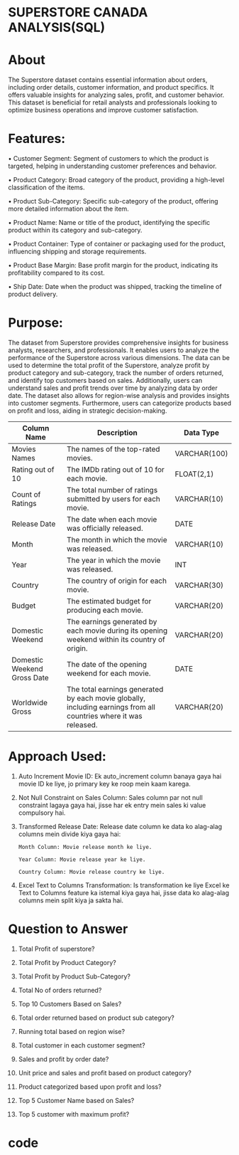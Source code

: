 # SUPERSTORE CANADA ANALYSIS(SQL)
# About 
The Superstore dataset contains essential information about orders, including order details, customer information, and product specifics. It offers valuable insights for analyzing sales, profit, and customer behavior. This dataset is beneficial for retail analysts and professionals looking to optimize business operations and improve customer satisfaction.
 # Features:
• Customer Segment: Segment of customers to which the product is targeted, helping in understanding customer preferences and behavior.

• Product Category: Broad category of the product, providing a high-level classification of the items.

• Product Sub-Category: Specific sub-category of the product, offering more detailed information about the item.

• Product Name: Name or title of the product, identifying the specific product within its category and sub-category.

• Product Container: Type of container or packaging used for the product, influencing shipping and storage requirements.

• Product Base Margin: Base profit margin for the product, indicating its profitability compared to its cost.

• Ship Date: Date when the product was shipped, tracking the timeline of product delivery.








# Purpose:
The dataset from Superstore provides comprehensive insights for business analysts, researchers, and professionals. It enables users to analyze the performance of the Superstore across various dimensions. The data can be used to determine the total profit of the Superstore, analyze profit by product category and sub-category, track the number of orders returned, and identify top customers based on sales. Additionally, users can understand sales and profit trends over time by analyzing data by order date. The dataset also allows for region-wise analysis and provides insights into customer segments. Furthermore, users can categorize products based on profit and loss, aiding in strategic decision-making.


| Column Name            | Description                                        | Data Type  |
|------------------------|----------------------------------------------------|------------|
| Movies Names           | The names of the top-rated movies.                 | VARCHAR(100) |
| Rating out of 10       | The IMDb rating out of 10 for each movie.          | FLOAT(2,1)  |
| Count of Ratings       | The total number of ratings submitted by users for each movie. | VARCHAR(10) |
| Release Date           | The date when each movie was officially released.  | DATE       |
| Month                  | The month in which the movie was released.         | VARCHAR(10) |
| Year                   | The year in which the movie was released.          | INT        |
| Country                | The country of origin for each movie.              | VARCHAR(30) |
| Budget                 | The estimated budget for producing each movie.     | VARCHAR(20) |
| Domestic Weekend       | The earnings generated by each movie during its opening weekend within its country of origin. | VARCHAR(20) |
| Domestic Weekend Gross Date | The date of the opening weekend for each movie.   | DATE       |
| Worldwide Gross        | The total earnings generated by each movie globally, including earnings from all countries where it was released. | VARCHAR(20) | 



# Approach Used:

1. Auto Increment Movie ID: Ek auto_increment column banaya gaya hai movie ID ke liye, jo primary key ke roop mein kaam karega.

2. Not Null Constraint on Sales Column: Sales column par not null constraint lagaya gaya hai, jisse har ek entry mein sales ki value compulsory hai.

3. Transformed Release Date: Release date column ke data ko alag-alag columns mein divide kiya gaya hai:

       Month Column: Movie release month ke liye. 

       Year Column: Movie release year ke liye. 

       Country Column: Movie release country ke liye.

4. Excel Text to Columns Transformation: Is transformation ke liye Excel ke Text to Columns feature ka istemal kiya gaya hai, jisse data ko alag-alag columns mein split kiya ja sakta hai.


# Question to Answer 
1.	Total Profit of superstore?
  
2.	Total Profit by Product Category?
	
3.	Total Profit by Product Sub-Category?
	
4.	Total No of orders returned?

5.	Top 10 Customers Based on Sales?

6.	Total order returned based on product sub category?
    
7.	Running total based on region wise?
	
8.	Total customer in each customer segment?
	
9.	Sales and profit by order date?

10.	Unit price and sales and profit based on product category?
	
11.	Product categorized based upon profit and loss?
	
12.	Top 5 Customer Name  based on Sales?
	
13.	Top 5 customer with maximum profit?
   

# code 
